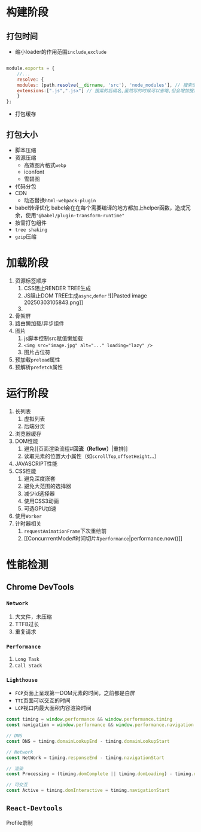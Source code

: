 # 构建阶段
## 打包时间
- 缩小loader的作用范围`include`,`exclude`
```javascript

module.exports = {
	//...
	resolve: {
	modules: [path.resolve(__dirname, 'src'), 'node_modules'], // 搜索位置
	extensions:[".js",".jsx"] // 搜索的后缀名,虽然写的时候可以省略,但会增加搜索的性能损耗
	}
};
```
- 打包缓存
## 打包大小
- 脚本压缩
- 资源压缩
	- 高效图片格式`webp`
	- iconfont
	- 雪碧图
- 代码分包
- CDN
	- 动态替换`html-webpack-plugin`
- babel转译优化
	babel会在在每个需要编译的地方都加上helper函数，造成冗余，使用`"@babel/plugin-transform-runtime"`
- 按需打包组件
- `tree shaking`
- `gzip`压缩

# 加载阶段
1. 资源标签顺序
	1. CSS阻止RENDER TREE生成
	2. JS阻止DOM TREE生成`async`,`defer`
		![[Pasted image 20250303105843.png]]
	3. 
2. 骨架屏
3. 路由懒加载/异步组件
4. 图片
	1.  js脚本控制src赋值懒加载
	2. `<img src="image.jpg" alt="..." loading="lazy" />`
	3. 图片占位符
5. 预加载`preload`属性
6. 预解析`prefetch`属性

# 运行阶段
1. 长列表
	1. 虚拟列表
	2. 后端分页
2. 浏览器缓存
3. DOM性能
	1. 避免[[页面渲染流程#**回流（Reflow）**|重排]]
	2. 读取元素的位置大小属性（如`scrollTop`,`offsetHeight`...）
4. JAVASCRIPT性能
5. CSS性能
	1. 避免深度嵌套
	2. 避免大范围的选择器
	3. 减少id选择器
	4. 使用CSS3动画
	5. 可选GPU加速
6. 使用`Worker`
7. 计时器相关
	1. `requestAnimationFrame`下次重绘前
	2. [[ConcurrrentMode#时间切片#`performance`|performance.now()]]


  
  


  

# 性能检测
## Chrome DevTools
### `Network`
1. 大文件，未压缩
2. TTFB过长
3. 重复请求
### `Performance`
1. `Long Task`
2. `Call Stack`
### `Lighthouse`
- `FCP`页面上呈现第一DOM元素的时间，之前都是白屏
- `TTI`页面可以交互的时间
- `LCP`视口内最大面积内容渲染时间
```javascript
const timing = window.performance && window.performance.timing
const navigation = window.performance && window.performance.navigation

// DNS
const DNS = timing.domainLookupEnd - timing.domainLookupStart

// Network
const NetWork = timing.responseEnd - timing.navigationStart

// 渲染
const Processing = (timing.domComplete || timing.domLoading) - timing.domLoading

// 可交互
const Active = timing.domInteractive = timing.navigationStart

```

## `React-Devtools`
Profile录制